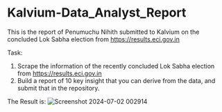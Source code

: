 # Kalvium-Data_Analyst_Report
This is the report of Penumuchu Nihith submitted to Kalvium on the concluded Lok Sabha election from https://results.eci.gov.in

Task: 
1) Scrape the information of the recently concluded Lok Sabha election from https://results.eci.gov.in
2) Build a report of 10 key insight that you can derive from the data, and submit that in the repository.

The Result is:
![Screenshot 2024-07-02 002914](https://github.com/NIHITHPENUMUCHU/Kalvium-Data_Analyst_Report/assets/135858540/08f97455-c0be-4f43-b818-b82031fd1e9a)
